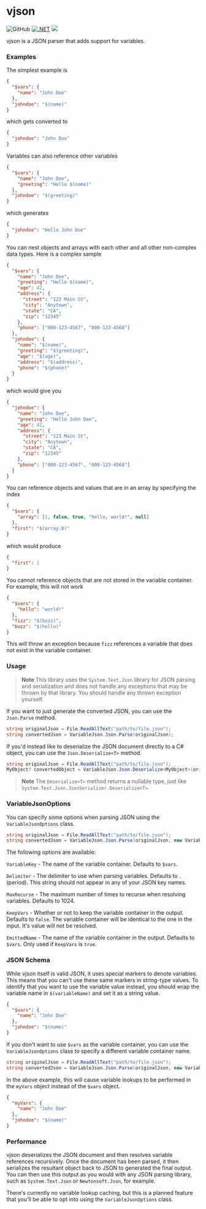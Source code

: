 # vjson

![GitHub](https://img.shields.io/github/license/noahdavis319/vjson) [![.NET](https://github.com/noahdavis319/vjson/actions/workflows/dotnet.yml/badge.svg?branch=main)](https://github.com/noahdavis319/vjson/actions/workflows/dotnet.yml) ![](https://img.shields.io/badge/-.NET%206.0-blueviolet)

vjson is a JSON parser that adds support for variables.

### Examples

The simplest example is

```json
{
  "$vars": {
    "name": "John Doe"
  },
  "johndoe": "$(name)"
}
```

which gets converted to

```json
{
  "johndoe": "John Doe"
}
```

Variables can also reference other variables

```json
{
  "$vars": {
    "name": "John Doe",
    "greeting": "Hello $(name)"
  },
  "johndoe": "$(greeting)"
}
```

which generates

```json
{
  "johndoe": "Hello John Doe"
}
```

You can nest objects and arrays with each other and all other non-complex data types. Here is a complex sample

```json
{
  "$vars": {
    "name": "John Doe",
    "greeting": "Hello $(name)",
    "age": 42,
    "address": {
      "street": "123 Main St",
      "city": "Anytown",
      "state": "CA",
      "zip": "12345"
    },
    "phone": ["000-123-4567", "000-123-4568"]
  },
  "johndoe": {
    "name": "$(name)",
    "greeting": "$(greeting)",
    "age": "$(age)",
    "address": "$(address)",
    "phone": "$(phone)"
  }
}
```

which would give you

```json
{
  "johndoe": {
    "name": "John Doe",
    "greeting": "Hello John Doe",
    "age": 42,
    "address": {
      "street": "123 Main St",
      "city": "Anytown",
      "state": "CA",
      "zip": "12345"
    },
    "phone": ["000-123-4567", "000-123-4568"]
  }
}
```

You can reference objects and values that are in an array by specifying the index

```json
{
  "$vars": {
    "array": [1, false, true, "hello, world!", null]
  },
  "first": "$(array.0)"
}
```

which would produce

```json
{
  "first": 1
}
```

You cannot reference objects that are not stored in the variable container. For example, this will not work

```json
{
  "$vars": {
    "hello": "world!"
  },
  "fizz": "$(buzz)",
  "buzz": "$(hello)"
}
```

This will throw an exception because `fizz` references a variable that does not exist in the variable container.

### Usage

> **Note**
> This library uses the `System.Text.Json` library for JSON parsing and serialization and does not handle any exceptions that may be thrown by that library. You should handle any thrown exception yourself.

If you want to just generate the converted JSON, you can use the `Json.Parse` method.

```csharp
string originalJson = File.ReadAllText("path/to/file.json");
string convertedJson = VariableJson.Json.Parse(originalJson);
```

If you'd instead like to deserialize the JSON document directly to a C# object, you can use the `Json.Deserialize<T>` method.

```csharp
string originalJson = File.ReadAllText("path/to/file.json");
MyObject? convertedObject = VariableJson.Json.Deserialize<MyObject>(originalJson);
```

> **Note**
> The `Deserialize<T>` method returns a nullable type, just like `System.Text.Json.JsonSerializer.Deserialize<T>`.

### VariableJsonOptions

You can specify some options when parsing JSON using the `VariableJsonOptions` class.

```csharp
string originalJson = File.ReadAllText("path/to/file.json");
string convertedJson = VariableJson.Json.Parse(originalJson, new VariableJsonOptions { VariableKey = "myVars" });
```

The following options are available:

`VariableKey` - The name of the variable container. Defaults to `$vars`.

`Delimiter` - The delimiter to use when parsing variables. Defaults to `.` (period). This string should not appear in any of your JSON key names.

`MaxRecurse` - The maximum number of times to recurse when resolving variables. Defaults to 1024.

`KeepVars` - Whether or not to keep the variable container in the output. Defaults to `false`. The variable container will be identical to the one in the input. It's value will not be resolved.

`EmittedName` - The name of the variable container in the output. Defaults to `$vars`. Only used if `KeepVars` is `true`.

### JSON Schema

While vjson itself is valid JSON, it uses special markers to denote variables. This means that you can't use these same markers in string-type values. To identify that you want to use the variable value instead, you should wrap the variable name in `$(variableName)` and set it as a string value.

```json
{
  "$vars": {
    "name": "John Doe"
  },
  "johndoe": "$(name)"
}
```

If you don't want to use `$vars` as the variable container, you can use the `VariableJsonOptions` class to specify a different variable container name.

```csharp
string originalJson = File.ReadAllText("path/to/file.json");
string convertedJson = VariableJson.Json.Parse(originalJson, new VariableJsonOptions { VariableKey = "myVars" });
```

In the above example, this will cause variable lookups to be performed in the `myVars` object instead of the `$vars` object.

```json
{
  "myVars": {
    "name": "John Doe"
  },
  "johndoe": "$(name)"
}
```

### Performance

vjson deserializes the JSON document and then resolves variable references recursively. Once the document has been parsed, it then serializes the resultant object back to JSON to generated the final output. You can then use this output as you would with any JSON parsing library, such as `System.Text.Json` or `Newtonsoft.Json`, for example.

There's currently no variable lookup caching, but this is a planned feature that you'll be able to opt into using the `VariableJsonOptions` class.
